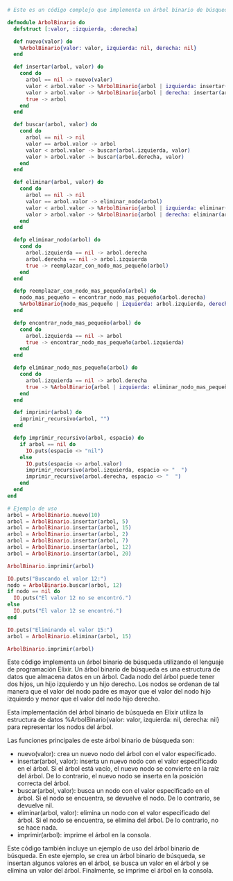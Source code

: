 ```elixir
# Este es un código complejo que implementa un árbol binario de búsqueda en Elixir.

defmodule ArbolBinario do
  defstruct [:valor, :izquierda, :derecha]

  def nuevo(valor) do
    %ArbolBinario{valor: valor, izquierda: nil, derecha: nil}
  end

  def insertar(arbol, valor) do
    cond do
      arbol == nil -> nuevo(valor)
      valor < arbol.valor -> %ArbolBinario{arbol | izquierda: insertar(arbol.izquierda, valor)}
      valor > arbol.valor -> %ArbolBinario{arbol | derecha: insertar(arbol.derecha, valor)}
      true -> arbol
    end
  end

  def buscar(arbol, valor) do
    cond do
      arbol == nil -> nil
      valor == arbol.valor -> arbol
      valor < arbol.valor -> buscar(arbol.izquierda, valor)
      valor > arbol.valor -> buscar(arbol.derecha, valor)
    end
  end

  def eliminar(arbol, valor) do
    cond do
      arbol == nil -> nil
      valor == arbol.valor -> eliminar_nodo(arbol)
      valor < arbol.valor -> %ArbolBinario{arbol | izquierda: eliminar(arbol.izquierda, valor)}
      valor > arbol.valor -> %ArbolBinario{arbol | derecha: eliminar(arbol.derecha, valor)}
    end
  end

  defp eliminar_nodo(arbol) do
    cond do
      arbol.izquierda == nil -> arbol.derecha
      arbol.derecha == nil -> arbol.izquierda
      true -> reemplazar_con_nodo_mas_pequeño(arbol)
    end
  end

  defp reemplazar_con_nodo_mas_pequeño(arbol) do
    nodo_mas_pequeño = encontrar_nodo_mas_pequeño(arbol.derecha)
    %ArbolBinario{nodo_mas_pequeño | izquierda: arbol.izquierda, derecha: eliminar_nodo_mas_pequeño(nodo_mas_pequeño)}
  end

  defp encontrar_nodo_mas_pequeño(arbol) do
    cond do
      arbol.izquierda == nil -> arbol
      true -> encontrar_nodo_mas_pequeño(arbol.izquierda)
    end
  end

  defp eliminar_nodo_mas_pequeño(arbol) do
    cond do
      arbol.izquierda == nil -> arbol.derecha
      true -> %ArbolBinario{arbol | izquierda: eliminar_nodo_mas_pequeño(arbol.izquierda)}
    end
  end

  def imprimir(arbol) do
    imprimir_recursivo(arbol, "")
  end

  defp imprimir_recursivo(arbol, espacio) do
    if arbol == nil do
      IO.puts(espacio <> "nil")
    else
      IO.puts(espacio <> arbol.valor)
      imprimir_recursivo(arbol.izquierda, espacio <> "  ")
      imprimir_recursivo(arbol.derecha, espacio <> "  ")
    end
  end
end

# Ejemplo de uso
arbol = ArbolBinario.nuevo(10)
arbol = ArbolBinario.insertar(arbol, 5)
arbol = ArbolBinario.insertar(arbol, 15)
arbol = ArbolBinario.insertar(arbol, 2)
arbol = ArbolBinario.insertar(arbol, 7)
arbol = ArbolBinario.insertar(arbol, 12)
arbol = ArbolBinario.insertar(arbol, 20)

ArbolBinario.imprimir(arbol)

IO.puts("Buscando el valor 12:")
nodo = ArbolBinario.buscar(arbol, 12)
if nodo == nil do
  IO.puts("El valor 12 no se encontró.")
else
  IO.puts("El valor 12 se encontró.")
end

IO.puts("Eliminando el valor 15:")
arbol = ArbolBinario.eliminar(arbol, 15)

ArbolBinario.imprimir(arbol)
```

Este código implementa un árbol binario de búsqueda utilizando el lenguaje de programación Elixir. Un árbol binario de búsqueda es una estructura de datos que almacena datos en un árbol. Cada nodo del árbol puede tener dos hijos, un hijo izquierdo y un hijo derecho. Los nodos se ordenan de tal manera que el valor del nodo padre es mayor que el valor del nodo hijo izquierdo y menor que el valor del nodo hijo derecho.

Esta implementación del árbol binario de búsqueda en Elixir utiliza la estructura de datos %ArbolBinario{valor: valor, izquierda: nil, derecha: nil} para representar los nodos del árbol.

Las funciones principales de este árbol binario de búsqueda son:

* nuevo(valor): crea un nuevo nodo del árbol con el valor especificado.
* insertar(arbol, valor): inserta un nuevo nodo con el valor especificado en el árbol. Si el árbol está vacío, el nuevo nodo se convierte en la raíz del árbol. De lo contrario, el nuevo nodo se inserta en la posición correcta del árbol.
* buscar(arbol, valor): busca un nodo con el valor especificado en el árbol. Si el nodo se encuentra, se devuelve el nodo. De lo contrario, se devuelve nil.
* eliminar(arbol, valor): elimina un nodo con el valor especificado del árbol. Si el nodo se encuentra, se elimina del árbol. De lo contrario, no se hace nada.
* imprimir(arbol): imprime el árbol en la consola.

Este código también incluye un ejemplo de uso del árbol binario de búsqueda. En este ejemplo, se crea un árbol binario de búsqueda, se insertan algunos valores en el árbol, se busca un valor en el árbol y se elimina un valor del árbol. Finalmente, se imprime el árbol en la consola.
